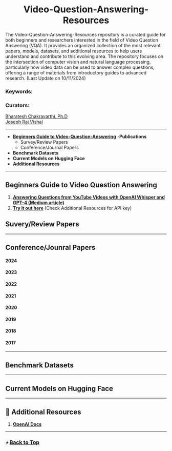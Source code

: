 <h1 align="center"> Video-Question-Answering-Resources </h1>

The Video-Question-Answering-Resources repository is a curated guide for both beginners and researchers interested in the field of Video Question Answering (VQA). It provides an organized collection of the most relevant papers, models, datasets, and additional resources to help users understand and contribute to this evolving area. The repository focuses on the intersection of computer vision and natural language processing, particularly how video data can be used to answer complex questions, offering a range of materials from introductory guides to advanced research. (Last Update on 10/11/2024)

### Keywords:

### Curators:
[ Bharatesh Chakravarthi, Ph.D](https://chakravarthi589.github.io/)
</br>
[Joseph Raj Vishal](https://github.com/joe-rabbit)

---


- [**Beginners Guide to Video-Question-Answering**](#Beginners-Guide-to-Video-Question-Answering)
-**Publications**
  - Survey/Review Papers
  - Conference/Journal Papers 
- **Benchmark Datasets**
- **Current Models on Hugging Face**
- **Additional Resources**

  
---
## Beginners Guide to Video Question Answering

1. **[Answering Questions from YouTube Videos with OpenAI Whisper and GPT-4 (Medium article)](https://medium.com/@mksupriya2/answering-questions-from-youtube-videos-with-openai-whisper-and-gpt-4-9a0ae11389ba)**
2. **[Try it out here](https://colab.research.google.com/drive/1qTUr1rYB3L3ZlFyLocWbRKg_HVfLvyvT?usp=sharing)** (Check Additional Resources for API key)

## Suvery/Review Papers

---

## Conference/Jounral Papers 
#### 2024
#### 2023
#### 2022
#### 2021
#### 2020
#### 2019
#### 2018
#### 2017
---
## Benchmark Datasets

---
## Current Models on Hugging Face

---

## :telescope: Additional Resources

1. **[OpenAI Docs](https://platform.openai.com/docs/api-reference/introduction)**


---

### :arrow_heading_up: [Back to Top](#video-question-answering-resources)
